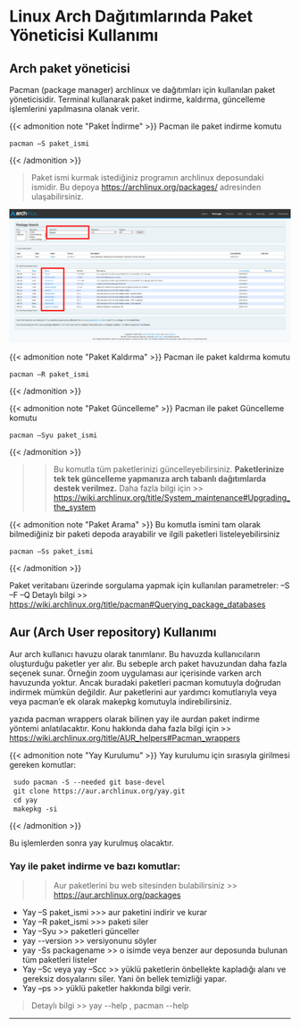 # Linux Arch Dağıtımlarında Paket Yöneticisi Kullanımı


## Arch paket yöneticisi 
Pacman (package manager)  archlinux ve dağıtımları için kullanılan paket yöneticisidir. Terminal kullanarak paket indirme, kaldırma, güncelleme işlemlerini yapılmasına olanak verir. 
<!--more-->
 
 
{{< admonition note "Paket İndirme" >}}
Pacman ile paket indirme komutu 

```
pacman –S paket_ismi
```
{{< /admonition >}}

>Paket ismi kurmak istediğiniz programın archlinux deposundaki ismidir. Bu depoya https://archlinux.org/packages/ adresinden ulaşabilirsiniz. 
 
![ArchRepo](https://raw.githubusercontent.com/Gulsum-Turk/pictures/main/archrepo.png)


  {{< admonition note "Paket Kaldırma" >}}
Pacman ile paket kaldırma komutu 

```
pacman –R paket_ismi
```
{{< /admonition >}}
 
  {{< admonition note "Paket Güncelleme" >}}
Pacman ile paket Güncelleme komutu 

```
pacman –Syu paket_ismi
```
{{< /admonition >}}

>> Bu komutla tüm paketlerinizi güncelleyebilirsiniz. **Paketlerinize tek tek güncelleme yapmanıza arch tabanlı dağıtımlarda destek verilmez.** Daha fazla bilgi için >> https://wiki.archlinux.org/title/System_maintenance#Upgrading_the_system


 

 
  {{< admonition note "Paket Arama" >}}
Bu komutla ismini tam olarak bilmediğiniz bir paketi depoda arayabilir ve ilgili paketleri listeleyebilirsiniz


```
pacman –Ss paket_ismi
```
{{< /admonition >}}

Paket veritabanı üzerinde sorgulama yapmak için kullanılan parametreler: –S –F –Q
Detaylı bilgi >> https://wiki.archlinux.org/title/pacman#Querying_package_databases

##  Aur (Arch User repository) Kullanımı 

Aur arch kullanıcı havuzu olarak tanımlanır. Bu havuzda kullanıcıların oluşturduğu paketler yer alır. Bu sebeple arch paket havuzundan daha fazla seçenek sunar. Örneğin zoom uygulaması aur içerisinde varken arch havuzunda yoktur. Ancak buradaki paketleri pacman komutuyla doğrudan indirmek mümkün değildir. Aur paketlerini aur yardımcı komutlarıyla veya veya pacman’e ek olarak makepkg komutuyla indirebilirsiniz. 

 yazıda pacman wrappers olarak bilinen yay ile aurdan paket indirme yöntemi anlatılacaktır. Konu hakkında daha fazla bilgi için >> https://wiki.archlinux.org/title/AUR_helpers#Pacman_wrappers


{{< admonition note "Yay Kurulumu" >}}
Yay kurulumu için sırasıyla girilmesi gereken komutlar:



```
 sudo pacman -S --needed git base-devel
 git clone https://aur.archlinux.org/yay.git
 cd yay
 makepkg -si

```
{{< /admonition >}}

Bu işlemlerden sonra yay kurulmuş olacaktır. 
### Yay ile paket indirme ve bazı komutlar: 

>> Aur paketlerini bu web sitesinden bulabilirsiniz >> https://aur.archlinux.org/packages 

* Yay –S paket_ismi >>>  aur paketini indirir ve kurar
* Yay –R paket_ismi >>> paketi siler
* Yay –Syu >> paketleri günceller
* yay --version >> versiyonunu söyler
* yay -Ss packagename  >> o isimde veya benzer aur deposunda bulunan tüm paketleri listeler
* Yay –Sc  veya yay –Scc >> yüklü paketlerin önbellekte kapladığı alanı ve gereksiz dosyalarını siler. Yani ön bellek temizliği yapar. 
* Yay –ps >> yüklü paketler hakkında bilgi verir.

>Detaylı bilgi >> yay --help , pacman --help 
-------------




